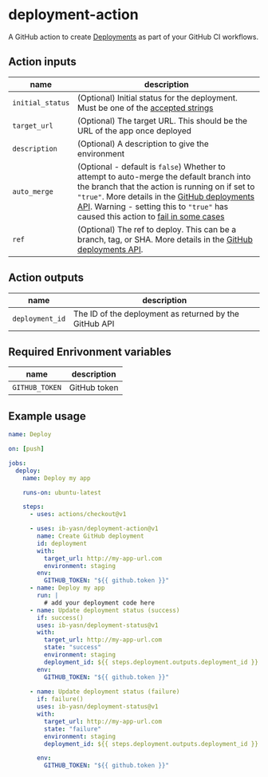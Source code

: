 # deployment-action

A GitHub action to create [Deployments](https://developer.github.com/v3/repos/deployments/) as part of your GitHub CI workflows.

## Action inputs

| name             | description                                                                                                                                                                                                                                                                                                                                                                                                   |
| ---------------- | ------------------------------------------------------------------------------------------------------------------------------------------------------------------------------------------------------------------------------------------------------------------------------------------------------------------------------------------------------------------------------------------------------------- |
| `initial_status` | (Optional) Initial status for the deployment. Must be one of the [accepted strings](https://developer.github.com/v3/repos/deployments/#create-a-deployment-status)                                                                                                                                                                                                                                                                                                                                                                                                  |
| `target_url`     | (Optional) The target URL. This should be the URL of the app once deployed                                                                                                                                                                                                                                                                                                                                    |
| `description`    | (Optional) A description to give the environment                                                                                                                                                                                                                                                                                                                                                              |
| `auto_merge`     | (Optional - default is `false`) Whether to attempt to auto-merge the default branch into the branch that the action is running on if set to `"true"`. More details in the [GitHub deployments API](https://developer.github.com/v3/repos/deployments/#parameters-1). Warning - setting this to `"true"` has caused this action to [fail in some cases](https://github.com/chrnorm/deployment-action/issues/1) |
| `ref`            | (Optional) The ref to deploy. This can be a branch, tag, or SHA. More details in the [GitHub deployments API](https://developer.github.com/v3/repos/deployments/#parameters-1). |

## Action outputs

| name            | description                                            |
| --------------- | ------------------------------------------------------ |
| `deployment_id` | The ID of the deployment as returned by the GitHub API |

## Required Enrivonment variables

| name            | description                                            |
| --------------- | ------------------------------------------------------ |
| `GITHUB_TOKEN` | GitHub token |
## Example usage

```yaml
name: Deploy

on: [push]

jobs:
  deploy:
    name: Deploy my app

    runs-on: ubuntu-latest

    steps:
      - uses: actions/checkout@v1

      - uses: ib-yasn/deployment-action@v1
        name: Create GitHub deployment
        id: deployment
        with:
          target_url: http://my-app-url.com
          environment: staging
        env:
          GITHUB_TOKEN: "${{ github.token }}"
      - name: Deploy my app
        run: |
          # add your deployment code here
      - name: Update deployment status (success)
        if: success()
        uses: ib-yasn/deployment-status@v1
        with:
          target_url: http://my-app-url.com
          state: "success"
          environment: staging
          deployment_id: ${{ steps.deployment.outputs.deployment_id }}
        env:
          GITHUB_TOKEN: "${{ github.token }}"
          
      - name: Update deployment status (failure)
        if: failure()
        uses: ib-yasn/deployment-status@v1
        with:
          target_url: http://my-app-url.com
          state: "failure"
          environment: staging
          deployment_id: ${{ steps.deployment.outputs.deployment_id }}

        env:
          GITHUB_TOKEN: "${{ github.token }}"
```
